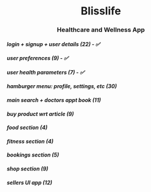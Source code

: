 <h1 align="center">
Blisslife
</h1>

<h3 align="center">
Healthcare and Wellness App
</h3>

#### _login + signup + user details (22) - ✅_
#### _user preferences (9) - ✅_
#### _user health parameters (7) - ✅_
#### _hamburger menu: profile, settings, etc (30)_
#### _main search + doctors appt book (11)_
#### _buy product wrt article (9)_
#### _food section (4)_
#### _fitness section (4)_
#### _bookings section (5)_
#### _shop section (9)_
#### _sellers UI app (12)_
